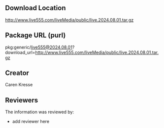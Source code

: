 ## Download Location

http://www.live555.com/liveMedia/public/live.2024.08.01.tar.gz

## Package URL (purl)

pkg:generic/live555@2024.08.01?download_url=http://www.live555.com/liveMedia/public/live.2024.08.01.tar.gz

## Creator

Caren Kresse

## Reviewers

The information was reviewed by:

* add reviewer here
